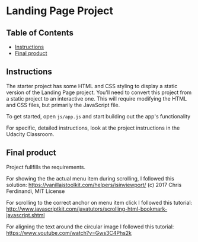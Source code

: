 # Landing Page Project

## Table of Contents

* [Instructions](#instructions)
* [Final product](#final_product)

## Instructions

The starter project has some HTML and CSS styling to display a static version of the Landing Page project. You'll need to convert this project from a static project to an interactive one. This will require modifying the HTML and CSS files, but primarily the JavaScript file.

To get started, open `js/app.js` and start building out the app's functionality

For specific, detailed instructions, look at the project instructions in the Udacity Classroom.


## Final product

Project fullfills the requirements.

For showing the the actual menu item during scrolling, I followed this solution: https://vanillajstoolkit.com/helpers/isinviewport/
(c) 2017 Chris Ferdinandi, MIT License

For scrolling to the correct anchor on menu item click I followed this tutorial: http://www.javascriptkit.com/javatutors/scrolling-html-bookmark-javascript.shtml

For aligning the text around the circular image I followed this tutorial: https://www.youtube.com/watch?v=Gws3C4Phs2k
